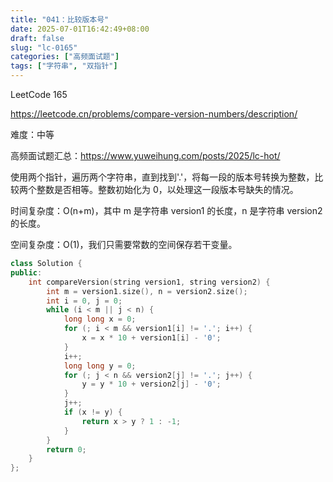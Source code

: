 ```yaml
---
title: "041：比较版本号"
date: 2025-07-01T16:42:49+08:00
draft: false
slug: "lc-0165"
categories: ["高频面试题"]
tags: ["字符串", "双指针"]
---
```


LeetCode 165

https://leetcode.cn/problems/compare-version-numbers/description/

难度：中等

高频面试题汇总：https://www.yuweihung.com/posts/2025/lc-hot/

使用两个指针，遍历两个字符串，直到找到'.'，将每一段的版本号转换为整数，比较两个整数是否相等。整数初始化为 0，以处理这一段版本号缺失的情况。

时间复杂度：O(n+m)，其中 m 是字符串 version1 的长度，n 是字符串 version2 的长度。

空间复杂度：O(1)，我们只需要常数的空间保存若干变量。

<!--more-->

```cpp
class Solution {
public:
    int compareVersion(string version1, string version2) {
        int m = version1.size(), n = version2.size();
        int i = 0, j = 0;
        while (i < m || j < n) {
            long long x = 0;
            for (; i < m && version1[i] != '.'; i++) {
                x = x * 10 + version1[i] - '0';
            }
            i++;
            long long y = 0;
            for (; j < n && version2[j] != '.'; j++) {
                y = y * 10 + version2[j] - '0';
            }
            j++;
            if (x != y) {
                return x > y ? 1 : -1;
            }
        }
        return 0;
    }
};
```
